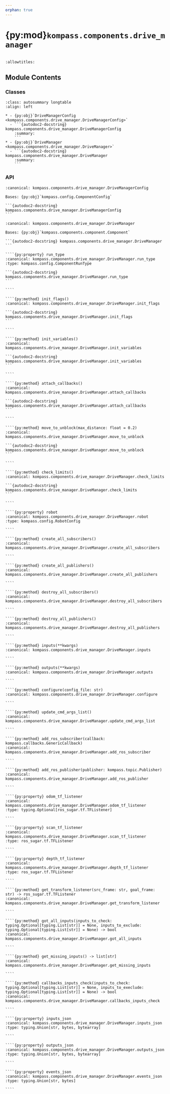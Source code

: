 ```yaml
---
orphan: true
---
```


# {py:mod}`kompass.components.drive_manager`

```{py:module} kompass.components.drive_manager
```

```{autodoc2-docstring} kompass.components.drive_manager
:allowtitles:
```

## Module Contents

### Classes

````{list-table}
:class: autosummary longtable
:align: left

* - {py:obj}`DriveManagerConfig <kompass.components.drive_manager.DriveManagerConfig>`
  - ```{autodoc2-docstring} kompass.components.drive_manager.DriveManagerConfig
    :summary:
    ```
* - {py:obj}`DriveManager <kompass.components.drive_manager.DriveManager>`
  - ```{autodoc2-docstring} kompass.components.drive_manager.DriveManager
    :summary:
    ```
````

### API

````{py:class} DriveManagerConfig
:canonical: kompass.components.drive_manager.DriveManagerConfig

Bases: {py:obj}`kompass.config.ComponentConfig`

```{autodoc2-docstring} kompass.components.drive_manager.DriveManagerConfig
```

````

`````{py:class} DriveManager(node_name: str, config_file: typing.Optional[str] = None, config: typing.Optional[kompass.components.drive_manager.DriveManagerConfig] = None, inputs=None, outputs=None, **kwargs)
:canonical: kompass.components.drive_manager.DriveManager

Bases: {py:obj}`kompass.components.component.Component`

```{autodoc2-docstring} kompass.components.drive_manager.DriveManager
```

````{py:property} run_type
:canonical: kompass.components.drive_manager.DriveManager.run_type
:type: kompass.config.ComponentRunType

```{autodoc2-docstring} kompass.components.drive_manager.DriveManager.run_type
```

````

````{py:method} init_flags()
:canonical: kompass.components.drive_manager.DriveManager.init_flags

```{autodoc2-docstring} kompass.components.drive_manager.DriveManager.init_flags
```

````

````{py:method} init_variables()
:canonical: kompass.components.drive_manager.DriveManager.init_variables

```{autodoc2-docstring} kompass.components.drive_manager.DriveManager.init_variables
```

````

````{py:method} attach_callbacks()
:canonical: kompass.components.drive_manager.DriveManager.attach_callbacks

```{autodoc2-docstring} kompass.components.drive_manager.DriveManager.attach_callbacks
```

````

````{py:method} move_to_unblock(max_distance: float = 0.2)
:canonical: kompass.components.drive_manager.DriveManager.move_to_unblock

```{autodoc2-docstring} kompass.components.drive_manager.DriveManager.move_to_unblock
```

````

````{py:method} check_limits()
:canonical: kompass.components.drive_manager.DriveManager.check_limits

```{autodoc2-docstring} kompass.components.drive_manager.DriveManager.check_limits
```

````

````{py:property} robot
:canonical: kompass.components.drive_manager.DriveManager.robot
:type: kompass.config.RobotConfig

````

````{py:method} create_all_subscribers()
:canonical: kompass.components.drive_manager.DriveManager.create_all_subscribers

````

````{py:method} create_all_publishers()
:canonical: kompass.components.drive_manager.DriveManager.create_all_publishers

````

````{py:method} destroy_all_subscribers()
:canonical: kompass.components.drive_manager.DriveManager.destroy_all_subscribers

````

````{py:method} destroy_all_publishers()
:canonical: kompass.components.drive_manager.DriveManager.destroy_all_publishers

````

````{py:method} inputs(**kwargs)
:canonical: kompass.components.drive_manager.DriveManager.inputs

````

````{py:method} outputs(**kwargs)
:canonical: kompass.components.drive_manager.DriveManager.outputs

````

````{py:method} configure(config_file: str)
:canonical: kompass.components.drive_manager.DriveManager.configure

````

````{py:method} update_cmd_args_list()
:canonical: kompass.components.drive_manager.DriveManager.update_cmd_args_list

````

````{py:method} add_ros_subscriber(callback: kompass.callbacks.GenericCallback)
:canonical: kompass.components.drive_manager.DriveManager.add_ros_subscriber

````

````{py:method} add_ros_publisher(publisher: kompass.topic.Publisher)
:canonical: kompass.components.drive_manager.DriveManager.add_ros_publisher

````

````{py:property} odom_tf_listener
:canonical: kompass.components.drive_manager.DriveManager.odom_tf_listener
:type: typing.Optional[ros_sugar.tf.TFListener]

````

````{py:property} scan_tf_listener
:canonical: kompass.components.drive_manager.DriveManager.scan_tf_listener
:type: ros_sugar.tf.TFListener

````

````{py:property} depth_tf_listener
:canonical: kompass.components.drive_manager.DriveManager.depth_tf_listener
:type: ros_sugar.tf.TFListener

````

````{py:method} get_transform_listener(src_frame: str, goal_frame: str) -> ros_sugar.tf.TFListener
:canonical: kompass.components.drive_manager.DriveManager.get_transform_listener

````

````{py:method} got_all_inputs(inputs_to_check: typing.Optional[typing.List[str]] = None, inputs_to_exclude: typing.Optional[typing.List[str]] = None) -> bool
:canonical: kompass.components.drive_manager.DriveManager.got_all_inputs

````

````{py:method} get_missing_inputs() -> list[str]
:canonical: kompass.components.drive_manager.DriveManager.get_missing_inputs

````

````{py:method} callbacks_inputs_check(inputs_to_check: typing.Optional[typing.List[str]] = None, inputs_to_execlude: typing.Optional[typing.List[str]] = None) -> bool
:canonical: kompass.components.drive_manager.DriveManager.callbacks_inputs_check

````

````{py:property} inputs_json
:canonical: kompass.components.drive_manager.DriveManager.inputs_json
:type: typing.Union[str, bytes, bytearray]

````

````{py:property} outputs_json
:canonical: kompass.components.drive_manager.DriveManager.outputs_json
:type: typing.Union[str, bytes, bytearray]

````

````{py:property} events_json
:canonical: kompass.components.drive_manager.DriveManager.events_json
:type: typing.Union[str, bytes]

````

`````
